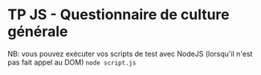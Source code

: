 # TP JS - Questionnaire de culture générale

NB: vous pouvez exécuter vos scripts de test avec NodeJS (lorsqu'il n'est pas fait appel au DOM) `node script.js`